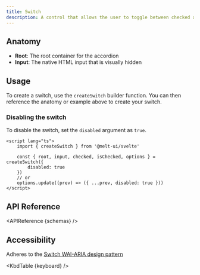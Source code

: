 ```yaml
---
title: Switch
description: A control that allows the user to toggle between checked and not checked.
---
```


<script>
    import { APIReference, KbdTable } from '$lib/docs/components'
    export let schemas;
    export let keyboard;
</script>

## Anatomy

- **Root**: The root container for the accordion
- **Input**: The native HTML input that is visually hidden

## Usage

To create a switch, use the `createSwitch` builder function. You can then reference the anatomy or
example above to create your switch.

### Disabling the switch

To disable the switch, set the `disabled` argument as `true`.

```svelte {5,8}
<script lang="ts">
	import { createSwitch } from '@melt-ui/svelte'

	const { root, input, checked, isChecked, options } = createSwitch({
		disabled: true
	})
	// or
	options.update((prev) => ({ ...prev, disabled: true }))
</script>
```

## API Reference

<APIReference {schemas} />

## Accessibility

Adheres to the [Switch WAI-ARIA design pattern](https://www.w3.org/WAI/ARIA/apg/patterns/switch/)

<KbdTable {keyboard} />
